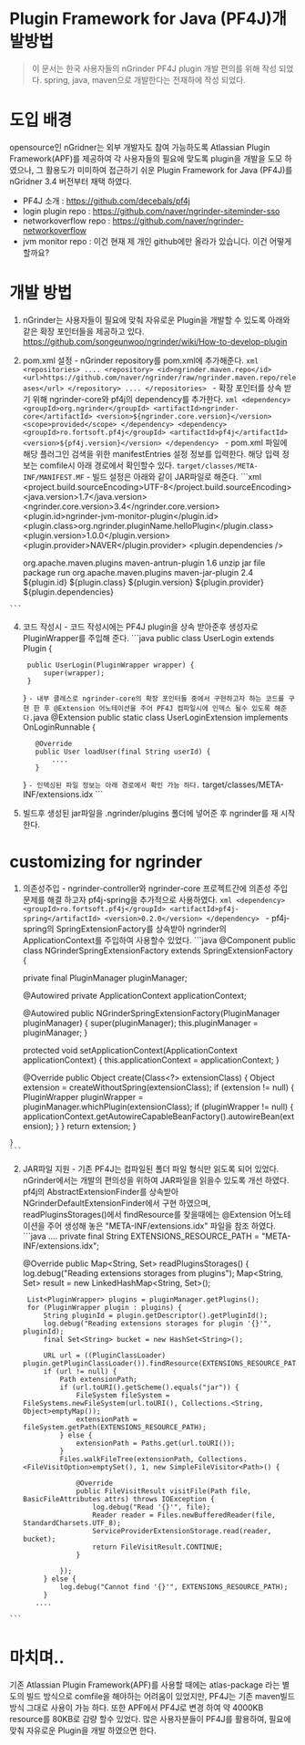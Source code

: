Plugin Framework for Java (PF4J)개발방법
=====================================

>이 문서는 한국 사용자들의 nGrinder PF4J plugin 개발 편의를 위해 작성 되었다.
>spring, java, maven으로 개발한다는 전재하에 작성 되었다.

도입 배경
=======
opensource인 nGridner는 외부 개발자도 참여 가능하도록 Atlassian Plugin Framework(APF)를 제공하여 각 사용자들의 필요에 맞도록 plugin을 개발을 도모 하였으나,
그 활용도가 미미하여 접근하기 쉬운 Plugin Framework for Java (PF4J)를 nGridner 3.4 버전부터 채택 하였다.

* PF4J 소개 : https://github.com/decebals/pf4j
* login plugin repo : https://github.com/naver/ngrinder-siteminder-sso
* networkoverflow repo : https://github.com/naver/ngrinder-networkoverflow
* jvm monitor repo : 이건 현재 제 개인 github에만 올라가 있습니다. 이건 어떻게 할까요?

개발 방법
=======

  1. nGrinder는 사용자들이 필요에 맞춰 자유로운 Plugin을 개발할 수 있도록 아래와 같은 확장 포인터들을 제공하고 있다.
 https://github.com/songeunwoo/ngrinder/wiki/How-to-develop-plugin

  2. pom.xml 설정
    - nGrinder repository를 pom.xml에 추가해준다.
    ```xml
      <repositories>
          ....
          <repository>
              <id>ngrinder.maven.repo</id>
              <url>https://github.com/naver/ngrinder/raw/ngrinder.maven.repo/releases</url>
          </repository>
          ....
      </repositories>
    ```
    - 확장 포인터를 상속 받기 위해 ngrinder-core와 pf4j의 dependency를 추가한다.
    ```xml
      <dependency>
          <groupId>org.ngrinder</groupId>
          <artifactId>ngrinder-core</artifactId>
          <version>${ngrinder.core.version}</version>
          <scope>provided</scope>
      </dependency>
      <dependency>
          <groupId>ro.fortsoft.pf4j</groupId>
          <artifactId>pf4j</artifactId>
          <version>${pf4j.version}</version>
      </dependency>
    ```
    - pom.xml 파일에 해당 플러그인 검색을 위한 manifestEntries 설정 정보를 입력한다. 해당 입력 정보는 comfile시 아래 경로에서 확인할수 있다.
    ```
    target/classes/META-INF/MANIFEST.MF
    ```
    - 빌드 설정은 아래와 같이 JAR파일로 해준다.
    ```xml
      <properties>
          <project.build.sourceEncoding>UTF-8</project.build.sourceEncoding>
          <java.version>1.7</java.version>
          <ngrinder.core.version>3.4</ngrinder.core.version>
          <plugin.id>ngrinder-jvm-monitor-plugin</plugin.id>
          <plugin.class>org.ngrinder.pluginName.helloPlugin</plugin.class>
          <plugin.version>1.0.0</plugin.version>
          <plugin.provider>NAVER</plugin.provider>
          <plugin.dependencies />
      </properties>

      <build>
          <plugins>
              <plugin>
                  <groupId>org.apache.maven.plugins</groupId>
                  <artifactId>maven-antrun-plugin</artifactId>
                  <version>1.6</version>
                  <executions>
                      <execution>
                          <id>unzip jar file</id>
                          <phase>package</phase>
                          <configuration>
                              <target>
                                  <unzip src="target/${artifactId}-${version}.${packaging}" dest="target/classes" />
                              </target>
                          </configuration>
                          <goals>
                              <goal>run</goal>
                          </goals>
                      </execution>
                  </executions>
              </plugin>
              <plugin>
                  <groupId>org.apache.maven.plugins</groupId>
                  <artifactId>maven-jar-plugin</artifactId>
                  <version>2.4</version>
                  <configuration>
                      <archive>
                          <manifestEntries>
                              <Plugin-Id>${plugin.id}</Plugin-Id>
                              <Plugin-Class>${plugin.class}</Plugin-Class>
                              <Plugin-Version>${plugin.version}</Plugin-Version>
                              <Plugin-Provider>${plugin.provider}</Plugin-Provider>
                              <Plugin-Dependencies>${plugin.dependencies}</Plugin-Dependencies>
                          </manifestEntries>
                      </archive>
                  </configuration>
              </plugin>
          </plugins>
      </build>
    ```

  4. 코드 작성시
    - 코드 작성시에는 PF4J plugin을 상속 받아준후 생성자로 PluginWrapper를 주입해 준다.
    ```java
      public class UserLogin extends Plugin {

          public UserLogin(PluginWrapper wrapper) {
              super(wrapper);
          }

      }
    ```
    - 내부 클레스로 ngrinder-core의 확장 포인터들 중에서 구현하고자 하는 코드를 구현 한 후 @Extension 어노테이션을 주어 PF4J 컴파일시에 인덱스 될수 있도록 해준다.
    ```java
        @Extension
        public static class UserLoginExtension implements OnLoginRunnable {

            @Override
            public User loadUser(final String userId) {
                ....
            }

        }
    ```
    - 인덱싱된 파일 정보는 아래 경로에서 확인 가능 하다.
    ```
    target/classes/META-INF/extensions.idx
    ```

  5. 빌드후 생성된 jar파일을 .ngrinder/plugins 폴더에 넣어준 후 ngrinder를 재 시작 한다.


customizing for ngrinder
========================
  1. 의존성주입
    - ngrinder-controller와 ngrinder-core 프로젝트간에 의존성 주입 문제를 해결 하고자 pf4j-spring을 추가적으로 사용하였다.
    ```xml
      <dependency>
          <groupId>ro.fortsoft.pf4j</groupId>
          <artifactId>pf4j-spring</artifactId>
          <version>0.2.0</version>
  		</dependency>
    ```
    - pf4j-spring의 SpringExtensionFactory를 상속받아 ngrinder의 ApplicationContext를 주입하여 사용할수 있었다.
    ```java
    @Component
    public class NGrinderSpringExtensionFactory extends SpringExtensionFactory {

      private final PluginManager pluginManager;

      @Autowired
      private ApplicationContext applicationContext;

      @Autowired
      public NGrinderSpringExtensionFactory(PluginManager pluginManager) {
      	super(pluginManager);
      	this.pluginManager = pluginManager;
      }

      protected void setApplicationContext(ApplicationContext applicationContext) {
      	this.applicationContext = applicationContext;
      }

      @Override
      public Object create(Class<?> extensionClass) {
      	Object extension = createWithoutSpring(extensionClass);
      	if (extension != null) {
      		PluginWrapper pluginWrapper = pluginManager.whichPlugin(extensionClass);
      		if (pluginWrapper != null) {
              applicationContext.getAutowireCapableBeanFactory().autowireBean(extension);
      		}
      	}
      	return extension;
      }

    }
    ```

  2. JAR파일 지원
    - 기존 PF4J는 컴파일된 폴더 파일 형식만 읽도록 되어 있었다. nGrinder에서는 개발의 편의성을 위하여 JAR파일을 읽을수 있도록 개선 하였다.
    pf4j의 AbstractExtensionFinder를 상속받아 NGrinderDefaultExtensionFinder에서 구현 하였으며,
    readPluginsStorages()에서 findResource를 찾을때에는 @Extension 어노테이션을 주어 생성해 놓은 "META-INF/extensions.idx" 파일을 참조 하였다.
    ```java
      ....
      private final String EXTENSIONS_RESOURCE_PATH = "META-INF/extensions.idx";

      @Override
      public Map<String, Set<String>> readPluginsStorages() {
          log.debug("Reading extensions storages from plugins");
          Map<String, Set<String>> result = new LinkedHashMap<String, Set<String>>();

          List<PluginWrapper> plugins = pluginManager.getPlugins();
          for (PluginWrapper plugin : plugins) {
              String pluginId = plugin.getDescriptor().getPluginId();
              log.debug("Reading extensions storages for plugin '{}'", pluginId);
              final Set<String> bucket = new HashSet<String>();

              URL url = ((PluginClassLoader) plugin.getPluginClassLoader()).findResource(EXTENSIONS_RESOURCE_PATH);
              if (url != null) {
                  Path extensionPath;
                  if (url.toURI().getScheme().equals("jar")) {
                      FileSystem fileSystem = FileSystems.newFileSystem(url.toURI(), Collections.<String, Object>emptyMap());
                      extensionPath = fileSystem.getPath(EXTENSIONS_RESOURCE_PATH);
                  } else {
                      extensionPath = Paths.get(url.toURI());
                  }
                  Files.walkFileTree(extensionPath, Collections.<FileVisitOption>emptySet(), 1, new SimpleFileVisitor<Path>() {

                      @Override
                      public FileVisitResult visitFile(Path file, BasicFileAttributes attrs) throws IOException {
                          log.debug("Read '{}'", file);
                          Reader reader = Files.newBufferedReader(file, StandardCharsets.UTF_8);
                          ServiceProviderExtensionStorage.read(reader, bucket);
                          return FileVisitResult.CONTINUE;
                      }

                  });
              } else {
                  log.debug("Cannot find '{}'", EXTENSIONS_RESOURCE_PATH);
              }
            ....
    ```


마치며..
======

기존 Atlassian Plugin Framework(APF)를 사용할 때에는 atlas-package 라는 별도의 빌드 방식으로 comfile을 해야하는 어려움이 있었지만, PF4J는 기존 maven빌드 방식 그대로 사용이 가능 하다.
또한 APF에서 PF4J로 변경 하여 약 4000KB resource를 80KB로 감량 할수 있었다. 
많은 사용자분들이 PF4J를 활용하여, 필요에 맞춰 자유로운 Plugin을 개발 하였으면 한다.
